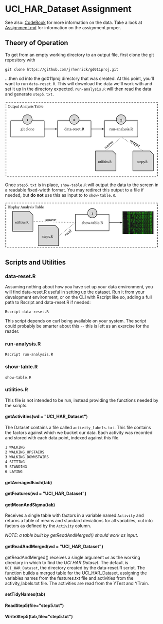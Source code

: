 # UCI_HAR_Dataset Assignment

See also: [CodeBook](https://github.com/jrherrick/gd011proj/blob/master/CodeBook.md) for more information on the data. Take a look at [Assignment.md](https://github.com/jrherrick/gd011proj/blob/master/Assignment.md) for information on the assignment proper.


## Theory of Operation

To get from an empty working directory to an output file, first clone the git repository with 

    git clone https://github.com/jrherrick/gd011proj.git
    
...then cd into the gd011proj directory that was created. At this point, you'll want to run `data-reset.R`. This will download the data we'll work with and set it up in the directory expected. `run-analysis.R` will then read the data and generate `step5.txt`.

![w01.jpg](w01.png)

Once `step5.txt` is in place, `show-table.R` will output the data to the screen in a readable fixed-width format. You may redirect this output to a file if needed, but **do not** use this as input to to `show-table.R`.

![w02.jpg](w02.png)

## Scripts and Utilities

### data-reset.R

Assuming nothing about how you have set up your data environment, you will find data-reset.R useful in setting up the dataset. Run it from your development environment, or on the CLI with Rscript like so, adding a full path to Rscript and data-reset.R if needed:

    Rscript data-reset.R

This script depends on curl being available on your system. The script could probably be smarter about this -- this is left as an exercise for the reader.

### run-analysis.R

    Rscript run-analysis.R

### show-table.R

    show-table.R

### utilities.R

This file is not intended to be run, instead providing the functions needed by the scripts.

#### getActivities(wd = "UCI_HAR_Dataset")

The Dataset contains a file called `activity_labels.txt`. This file contains the factors against which we bucket our data. Each activity was recorded and stored with each data point, indexed against this file.

    1 WALKING
    2 WALKING_UPSTAIRS
    3 WALKING_DOWNSTAIRS
    4 SITTING
    5 STANDING
    6 LAYING

#### getAveragedEach(tab)

#### getFeatures(wd = "UCI_HAR_Dataset")

#### getMeanAndSigma(tab)

Receives a single table with factors in a variable named `Activity` and returns a table of means and standard deviations for all variables, cut into factors as defined by the `Activity` column.

*NOTE: a table built by getReadAndMerged() should work as input*.

#### getReadAndMerged(wd = "UCI_HAR_Dataset")

getReadAndMerged() receives a single argument `wd` as the working directory in which to find the *UCI HAR Dataset*. The default is `UCI_HAR_Dataset`, the directory created by the data-reset.R script. The function builds a merged table for the UCI_HAR_Dataset, assigning the variables names from the features.txt file and activities from the activity_labels.txt file. The activities are read from the YTest and YTrain.

#### setTidyNames(tab)



#### ReadStep5(file="step5.txt")

#### WriteStep5(tab,file="step5.txt")

